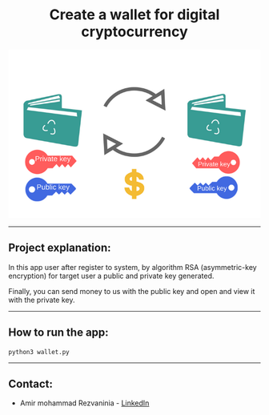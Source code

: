<div style="text-align: center;">

# Create a wallet for digital cryptocurrency

</div>


![image](./img/cryptocurrency_wallet.png)


---

## Project explanation:

In this app user after register to system, by algorithm RSA (asymmetric-key encryption) for target user a public and private key generated. 

Finally, you can send money to us with the public key and open and view it with the private key.

---

## How to run the app:
```
python3 wallet.py
```

---

## Contact:

- Amir mohammad Rezvaninia - [LinkedIn](https://www.linkedin.com/in/amirmohammadrezvaninia/) 






